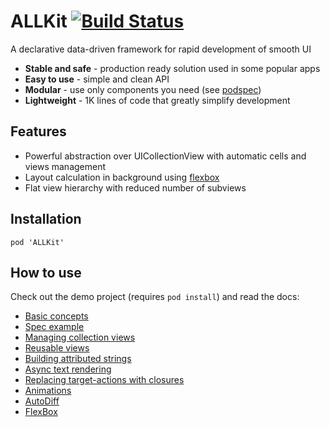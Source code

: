 # ALLKit [![Build Status](https://travis-ci.org/geor-kasapidi/ALLKit.svg?branch=master)](https://travis-ci.org/geor-kasapidi/ALLKit)

A declarative data-driven framework for rapid development of smooth UI

* **Stable and safe** - production ready solution used in some popular apps
* **Easy to use** - simple and clean API
* **Modular** - use only components you need (see [podspec](ALLKit.podspec))
* **Lightweight** - 1K lines of code that greatly simplify development

## Features

* Powerful abstraction over UICollectionView with automatic cells and views management
* Layout calculation in background using [flexbox](https://yogalayout.com)
* Flat view hierarchy with reduced number of subviews

## Installation

`pod 'ALLKit'`

## How to use

Check out the demo project (requires `pod install`) and read the docs:

* [Basic concepts](Docs/basic_concepts.md)
* [Spec example](Docs/hello_world.md)
* [Managing collection views](Docs/list_view.md)
* [Reusable views](Docs/view_recycling.md)
* [Building attributed strings](Docs/string_builder.md)
* [Async text rendering](Docs/async_text.md)
* [Replacing target-actions with closures](Docs/target_actions.md)
* [Animations](Docs/animations.md)
* [AutoDiff](Docs/auto_diff.md)
* [FlexBox](Docs/flexbox.md)
